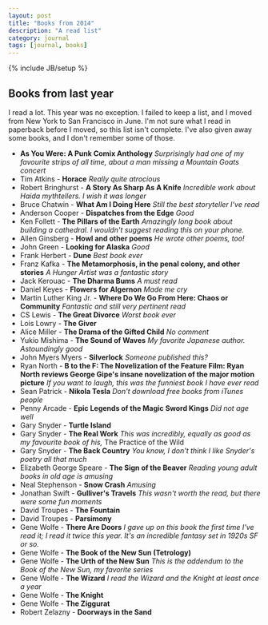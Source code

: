 ```yaml
---
layout: post
title: "Books from 2014"
description: "A read list"
category: journal
tags: [journal, books]
---
```

{% include JB/setup %}

## Books from last year

I read a lot. This year was no exception. I failed to keep a list, and I moved from New York to San Francisco in June. I'm not sure what I read in paperback before I moved, so this list isn't complete. I've also given away some books, and I don't remember some of those. 

 * **As You Were: A Punk Comix Anthology** _Surprisingly had one of my favourite strips of all time, about a man missing a Mountain Goats concert_
 * Tim Atkins - **Horace** _Really quite atrocious_
 * Robert Bringhurst - **A Story As Sharp As A Knife** _Incredible work about Haida mythtellers. I wish it was longer_
 * Bruce Chatwin - **What Am I Doing Here** _Still the best storyteller I've read_
 * Anderson Cooper - **Dispatches from the Edge** _Good_
 * Ken Follett - **The Pillars of the Earth** _Amazingly long book about building a cathedral. I wouldn't suggest reading this on your phone._
 * Allen Ginsberg - **Howl and other poems** _He wrote other poems, too!_
 * John Green - **Looking for Alaska** _Good_
 * Frank Herbert - **Dune** _Best book ever_
 * Franz Kafka - **The Metamorphosis, in the penal colony, and other stories** _A Hunger Artist was a fantastic story_
 * Jack Kerouac - **The Dharma Bums** _A must read_
 * Daniel Keyes - **Flowers for Algernon** _Made me cry_
 * Martin Luther King Jr. - **Where Do We Go From Here: Chaos or Community** _Fantastic and still very pertinent read_
 * CS Lewis - **The Great Divorce** _Worst book ever_
 * Lois Lowry - **The Giver**
 * Alice Miller - **The Drama of the Gifted Child** _No comment_
 * Yukio Mishima - **The Sound of Waves** _My favorite Japanese author. Astoundingly good_
 * John Myers Myers - **Silverlock** _Someone published this?_
 * Ryan North - **B to the F: The Novelization of the Feature Film: Ryan North reviews George Gipe's insane novelization of the major motion picture** _If you want to laugh, this was the funniest book I have ever read_
 * Sean Patrick - **Nikola Tesla** _Don't download free books from iTunes people_
 * Penny Arcade - **Epic Legends of the Magic Sword Kings** _Did not age well_
 * Gary Snyder - **Turtle Island**
 * Gary Snyder - **The Real Work** _This was incredibly, equally as good as my favourite book of his,_ The Practice of the Wild
 * Gary Snyder - **The Back Country** _You know, I don't think I like Snyder's poetry all that much_
 * Elizabeth George Speare - **The Sign of the Beaver** _Reading young adult books in old age is amusing_
 * Neal Stephenson - **Snow Crash** _Amusing_
 * Jonathan Swift - **Gulliver's Travels** _This wasn't worth the read, but there were some fun moments_
 * David Troupes - **The Fountain**
 * David Troupes - **Parsimony**
 * Gene Wolfe - **There Are Doors** _I gave up on this book the first time I've read it; I read it twice this year. It's an incredible fantasy set in 1920s SF or so._
 * Gene Wolfe - **The Book of the New Sun (Tetrology)**
 * Gene Wolfe - **The Urth of the New Sun** _This is the addendum to the Book of the New Sun, my favorite series_
 * Gene Wolfe - **The Wizard** _I read the Wizard and the Knight at least once a year_
 * Gene Wolfe - **The Knight**
 * Gene Wolfe - **The Ziggurat**
 * Robert Zelazny - **Doorways in the Sand**
 
